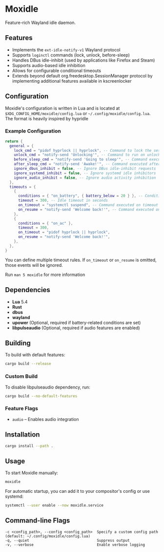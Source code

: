 # Moxidle

Feature-rich Wayland idle daemon.

## Features

- Implements the `ext-idle-notify-v1` Wayland protocol
- Supports `loginctl` commands (lock, unlock, before-sleep)
- Handles DBus idle-inhibit (used by applications like Firefox and Steam)
- Supports audio-based idle inhibition
- Allows for configurable conditional timeouts
- Extends beyond default org.freedesktop.SessionManager protocol by implementing additional features available in kscreenlocker

## Configuration

Moxidle's configuration is written in Lua and is located at `$XDG_CONFIG_HOME/moxidle/config.lua` or `~/.config/moxidle/config.lua`. The format is heavily inspired by hypridle

### Example Configuration

```lua
return {
  general = {
    lock_cmd = "pidof hyprlock || hyprlock", -- Command to lock the session
    unlock_cmd = "notify-send 'Unlocking'", -- Command to run on unlock
    before_sleep_cmd = "notify-send 'Going to sleep'", -- Command executed before sleep
    after_sleep_cmd = "notify-send 'Awake!'", -- Command executed after waking up
    ignore_dbus_inhibit = false, -- Ignore DBus idle-inhibit requests
    ignore_systemd_inhibit = false, -- Ignore systemd idle inhibitors
    ignore_audio_inhibit = false, -- Ignore audio activity inhibition
  },
  timeouts = {
    {
      conditions = { "on_battery", { battery_below = 20 } }, -- Conditions needed to be fullfilled for timeout to launch
      timeout = 300, -- Idle timeout in seconds
      on_timeout = "systemctl suspend", -- Command executed on timeout
      on_resume = "notify-send 'Welcome back!'", -- Command executed on user activity
    },
    {
      conditions = { "on_ac" },
      timeout = 300,
      on_timeout = "pidof hyprlock || hyprlock",
      on_resume = "notify-send 'Welcome back!'",
    },
  },
}
```

You can define multiple timeout rules. If `on_timeout` or `on_resume` is omitted, those events will be ignored.

Run `man 5 moxidle` for more information

## Dependencies  

- **Lua** 5.4  
- **Rust**  
- **dbus**
- **wayland**  
- **upower** (Optional, required if battery-related conditions are set)  
- **libpulseaudio** (Optional, required if audio features are enabled)  

## Building  

To build with default features:  
```sh
cargo build --release
```

### Custom Build

To disable libpulseaudio dependency, run:

```sh
cargo build --no-default-features
```

### Feature Flags

- `audio` – Enables audio integration

## Installation

```sh
cargo install --path .
```

## Usage

To start Moxidle manually:

```sh
moxidle
```

For automatic startup, you can add it to your compositor's config or use systemd:

```sh
systemctl --user enable --now moxidle.service
```

## Command-line Flags

```
-c <config_path>, --config <config_path>  Specify a custom config path (default: ~/.config/moxidle/config.lua)
-q, --quiet                               Suppress output
-v, --verbose                             Enable verbose logging
```
